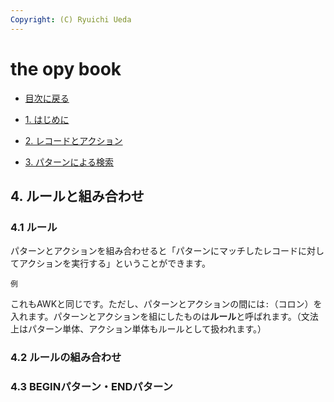 ```yaml
---
Copyright: (C) Ryuichi Ueda
---
```


# the opy book

* [目次に戻る](/?page=opy_book)

* [1. はじめに](/?page=opy_intro)
* [2. レコードとアクション](/?page=opy_action)
* [3. パターンによる検索](/?page=opy_pattern)

## 4. ルールと組み合わせ

### 4.1 ルール


パターンとアクションを組み合わせると「パターンにマッチしたレコードに対してアクションを実行する」ということができます。

```
例
```

これもAWKと同じです。ただし、パターンとアクションの間には`:`（コロン）を入れます。パターンとアクションを組にしたものは**ルール**と呼ばれます。（文法上はパターン単体、アクション単体もルールとして扱われます。）

### 4.2 ルールの組み合わせ


### 4.3 BEGINパターン・ENDパターン



